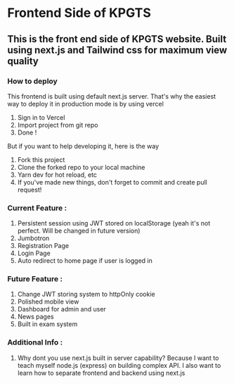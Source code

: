 # Frontend Side of KPGTS

## This is the front end side of KPGTS website. Built using next.js and Tailwind css for maximum view quality

### How to deploy
This frontend is built using default next.js server. That's why the easiest way to deploy it in production mode is by using vercel
1. Sign in to Vercel
2. Import project from git repo
3. Done !

But if you want to help developing it, here is the way
1. Fork this project
2. Clone the forked repo to your local machine
3. Yarn dev for hot reload, etc
4. If you've made new things, don't forget to commit and create pull request!

### Current Feature :
1. Persistent session using JWT stored on localStorage (yeah it's not perfect. Will be changed in future version)
2. Jumbotron
3. Registration Page
4. Login Page
5. Auto redirect to home page if user is logged in

### Future Feature :
1. Change JWT storing system to httpOnly cookie
2. Polished mobile view
3. Dashboard for admin and user
4. News pages
5. Built in exam system

### Additional Info :
1. Why dont you use next.js built in server capability?
  Because I want to teach myself node.js (express) on building complex API. I also want to learn how to separate frontend and backend using next.js